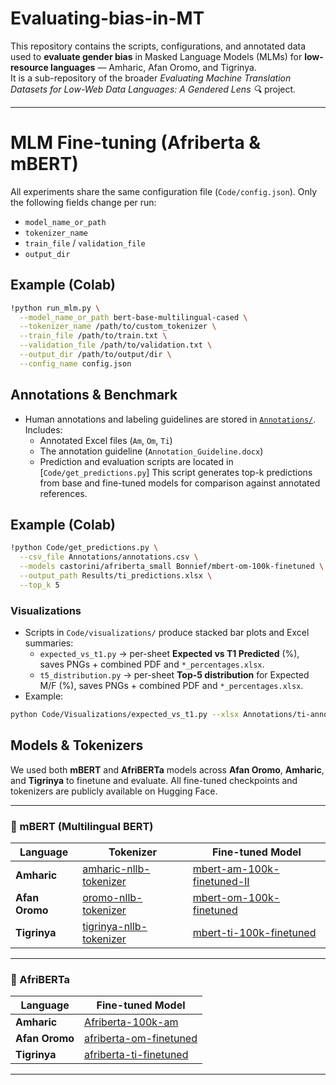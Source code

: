 # Evaluating-bias-in-MT

This repository contains the scripts, configurations, and annotated data used to **evaluate gender bias** in Masked Language Models (MLMs) for **low-resource languages** — Amharic, Afan Oromo, and Tigrinya.  
It is a sub-repository of the broader *Evaluating Machine Translation Datasets for Low-Web Data Languages: A Gendered Lens 🔍* project.

---

# MLM Fine-tuning (Afriberta & mBERT)

All experiments share the same configuration file (`Code/config.json`).
Only the following fields change per run:
- `model_name_or_path`
- `tokenizer_name`
- `train_file` / `validation_file`
- `output_dir`

## Example (Colab)
```bash
!python run_mlm.py \
  --model_name_or_path bert-base-multilingual-cased \
  --tokenizer_name /path/to/custom_tokenizer \
  --train_file /path/to/train.txt \
  --validation_file /path/to/validation.txt \
  --output_dir /path/to/output/dir \
  --config_name config.json
```

## Annotations & Benchmark

- Human annotations and labeling guidelines are stored in [`Annotations/`](Annotations/).  
  Includes:
  - Annotated Excel files (`Am`, `Om`, `Ti`)
  - The annotation guideline (`Annotation_Guideline.docx`)
  - Prediction and evaluation scripts are located in [`Code/get_predictions.py`] This script generates top-k predictions from base and fine-tuned models for comparison against annotated references.

## Example (Colab)
```bash
!python Code/get_predictions.py \
  --csv_file Annotations/annotations.csv \
  --models castorini/afriberta_small Bonnief/mbert-om-100k-finetuned \
  --output_path Results/ti_predictions.xlsx \
  --top_k 5
```

###  Visualizations
- Scripts in `Code/visualizations/` produce stacked bar plots and Excel summaries:
  - `expected_vs_t1.py` → per-sheet **Expected vs T1 Predicted** (%), saves PNGs + combined PDF and `*_percentages.xlsx`.
  - `t5_distribution.py` → per-sheet **Top-5 distribution** for Expected M/F (%), saves PNGs + combined PDF and `*_percentages.xlsx`.
- Example:
```bash
python Code/Visualizations/expected_vs_t1.py --xlsx Annotations/ti-annotated.xlsx --out_prefix Expected_vs_T1_ti
```

## Models & Tokenizers

We used both **mBERT** and **AfriBERTa** models across **Afan Oromo**, **Amharic**, and **Tigrinya** to finetune and evaluate.
All fine-tuned checkpoints and tokenizers are publicly available on Hugging Face.

---

### 🔹 mBERT (Multilingual BERT)

| Language | Tokenizer | Fine-tuned Model |
|-----------|------------|-----------------|
| **Amharic** | [amharic-nllb-tokenizer](https://huggingface.co/Bonnief/amharic-nllb-tokenizer) | [mbert-am-100k-finetuned-II](https://huggingface.co/Bonnief/mbert-am-100k-finetuned-II) |
| **Afan Oromo** | [oromo-nllb-tokenizer](https://huggingface.co/Bonnief/oromo-nllb-tokenizer) | [mbert-om-100k-finetuned](https://huggingface.co/Bonnief/mbert-om-100k-finetuned) |
| **Tigrinya** | [tigrinya-nllb-tokenizer](https://huggingface.co/Bonnief/tigrinya-nllb-tokenizer) | [mbert-ti-100k-finetuned](https://huggingface.co/Bonnief/mbert-ti-100k-finetuned) |

---

### 🔹 AfriBERTa

| Language | Fine-tuned Model |
|-----------|-----------------|
| **Amharic** | [Afriberta-100k-am](https://huggingface.co/Bonnief/Afriberta-100k-am) |
| **Afan Oromo** | [afriberta-om-finetuned](https://huggingface.co/Bonnief/afriberta-om-finetuned) |
| **Tigrinya** | [afriberta-ti-finetuned](https://huggingface.co/Bonnief/afriberta-ti-finetuned) |

---

